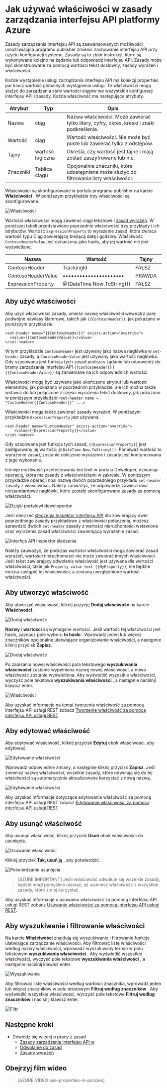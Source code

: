 <properties 
    pageTitle="Jak używać właściwości w zasady zarządzania interfejsu API platformy Azure" 
    description="Dowiedz się, jak używać właściwości w zasady zarządzania interfejsu API Azure." 
    services="api-management" 
    documentationCenter="" 
    authors="steved0x" 
    manager="erikre" 
    editor=""/>

<tags 
    ms.service="api-management" 
    ms.workload="mobile" 
    ms.tgt_pltfrm="na" 
    ms.devlang="na" 
    ms.topic="article" 
    ms.date="10/25/2016" 
    ms.author="sdanie"/>


# <a name="how-to-use-properties-in-azure-api-management-policies"></a>Jak używać właściwości w zasady zarządzania interfejsu API platformy Azure

Zasady zarządzania interfejsu API są zaawansowanych możliwości umożliwiająca programu publisher zmienić zachowanie interfejsu API przy użyciu konfiguracji systemu. Zasady są to zbiór instrukcji, które są wykonywane kolejno na żądanie lub odpowiedź interfejsu API. Zasady może być skonstruowane za pomocą wartości tekst dosłowny, zasady wyrażeń i właściwości. 

Każde wystąpienie usługi zarządzania interfejsu API ma kolekcji properties par klucz wartość globalnych wystąpienia usługi. Te właściwości mogą służyć do zarządzania stałe wartości ciągów we wszystkich konfiguracji interfejsu API i zasady. Każda właściwość ma następujące atrybuty.


| Atrybut | Typ            | Opis                                                                                             |
|-----------|-----------------|---------------------------------------------------------------------------------------------------------|
| Nazwa      | ciąg          | Nazwa właściwości. Może zawierać tylko litery, cyfry, okres, kreski i znaki podkreślenia. |
| Wartość     | ciąg          | Wartość właściwości. Nie może być puste lub zawierać tylko z odstępów.                           |
| Tajny    | wartość logiczna         | Określa, czy wartość jest tajne i mają zostać zaszyfrowane lub nie.                                |
| Znaczniki      | Tablica ciągu | Opcjonalnie znaczniki, które udostępniane może służyć do filtrowania listy właściwości.                               |

Właściwości są skonfigurowane w portalu programu publisher na karcie **Właściwości** . W poniższym przykładzie trzy właściwości są skonfigurowane.

![Właściwości][api-management-properties]

Wartości właściwości mogą zawierać ciągi tekstowe i [zasad wyrażeń](https://msdn.microsoft.com/library/azure/dn910913.aspx). W poniższej tabeli przedstawiono poprzednie właściwości trzy przykłady i ich atrybutów. Wartość `ExpressionProperty` to wyrażenie zasad, która zwraca wartość typu Ciąg zawierającą bieżącą datę i godzinę. Właściwość `ContosoHeaderValue` jest oznaczony jako hasło, aby jej wartość nie jest wyświetlane.

| Nazwa               | Wartość                      | Tajny | Znaczniki    |
|--------------------|----------------------------|--------|---------|
| ContosoHeader      | TrackingId                 | FAŁSZ  | Contoso |
| ContosoHeaderValue | ••••••••••••••••••••••     | PRAWDA   | Contoso |
| ExpressionProperty | @(DateTime.Now.ToString()) | FAŁSZ  |         |

## <a name="to-use-a-property"></a>Aby użyć właściwości

Aby użyć właściwości zasady, umieść nazwę właściwości wewnątrz parę podwójne nawiasy klamrowe, takich jak `{{ContosoHeader}}`, jak pokazano w poniższym przykładzie.

    <set-header name="{{ContosoHeader}}" exists-action="override">
      <value>{{ContosoHeaderValue}}</value>
    </set-header>

W tym przykładzie `ContosoHeader` jest używany jako nazwa nagłówka w `set-header` zasady, a `ContosoHeaderValue` jest używany jako wartość nagłówka. Gdy szacowana jest funkcja tych zasad podczas żądanie lub odpowiedź do bramy zarządzania interfejsu API `{{ContosoHeader}}` i `{{ContosoHeaderValue}}` są zamieniane na ich odpowiednich wartości.

Właściwości mogą być używane jako ukończone atrybut lub wartości elementów, jak pokazano w poprzednim przykładzie, ale ich można także wstawić do lub połączone z części wyrażenia tekst dosłowny, jak pokazano w poniższym przykładzie:`<set-header name = "CustomHeader{{ContosoHeader}}" ...>`

Właściwości mogą także zawierać zasady wyrażeń. W poniższym przykładzie `ExpressionProperty` jest używana.

    <set-header name="CustomHeader" exists-action="override">
        <value>{{ExpressionProperty}}</value>
    </set-header>

Gdy szacowana jest funkcja tych zasad, `{{ExpressionProperty}}` jest zastępowany jej wartość: `@(DateTime.Now.ToString())`. Ponieważ wartość to wyrażenie zasad, zostanie obliczone wyrażenie i zasady jest kontynuowana z jego wykonanie.

Istnieje możliwość przetestowania ten limit w portalu Deweloper, dzwoniąc operację, która ma zasady z właściwościami w zakresie. W poniższym przykładzie operacji nosi nazwę dwóch poprzedniego przykładu `set-header` zasady z właściwości. Należy zauważyć, że odpowiedzi zawiera dwa niestandardowe nagłówki, które zostały skonfigurowane zasady za pomocą właściwości.

![Dzięki portalowi deweloperów][api-management-send-results]

Jeśli obejrzeć [śledzenia Inspektor interfejsu API](api-management-howto-api-inspector.md) dla zawierający dwie poprzedniego zasady przykładowe z właściwości połączenia, możesz sprawdzić dwóch `set-header` zasady z wartości nieruchomości wstawione oraz wyrażenia zasad właściwości zawierającą wyrażenie zasad.

![Interfejs API Inspektor śledzenia][api-management-api-inspector-trace]

Należy zauważyć, że podczas wartości właściwości mogą zawierać zasad wyrażeń, wartości nieruchomości nie może zawierać innych właściwości. Jeśli tekst zawierający odwołanie właściwość jest używana dla wartości właściwości, takie jak `Property value text {{MyProperty}}`, nie będzie można zastąpić tej właściwości, a zostaną uwzględnione wartość właściwości.

## <a name="to-create-a-property"></a>Aby utworzyć właściwość

Aby utworzyć właściwość, kliknij pozycję **Dodaj właściwość** na karcie **Właściwości** .

![Dodaj właściwość][api-management-properties-add-property-menu]

**Nazwy** i **wartości** są wymagane wartości. Jeśli wartość tej właściwości jest hasło, zaznacz pole wyboru **to hasło** . Wprowadź jeden lub więcej znaczników opcjonalne ułatwiające organizowanie właściwości, a następnie kliknij przycisk **Zapisz**.

![Dodaj właściwość][api-management-properties-add-property]

Po zapisaniu nowej właściwości pola tekstowego **wyszukiwania właściwości** zostanie wypełniona nazwę nowej właściwości, a nowa właściwość zostanie wyświetlona. Aby wyświetlić wszystkie właściwości, wyczyść pole tekstowe **wyszukiwania właściwości** , a następnie naciśnij klawisz enter.

![Właściwości][api-management-properties-property-saved]

Aby uzyskać informacje na temat tworzenia właściwość za pomocą interfejsu API usługi REST zobacz [Tworzenie właściwość za pomocą interfejsu API usługi REST](https://msdn.microsoft.com/library/azure/mt651775.aspx#Put).

## <a name="to-edit-a-property"></a>Aby edytować właściwość

Aby edytować właściwość, kliknij przycisk **Edytuj** obok właściwości, aby edytować.

![Edytowanie właściwości][api-management-properties-edit]

Wprowadź odpowiednie zmiany, a następnie kliknij przycisk **Zapisz**. Jeśli zmienisz nazwę właściwości, wszelkie zasady, które odwołują się do tej właściwości są automatycznie aktualizowane korzystać z nową nazwą.

![Edytowanie właściwości][api-management-properties-edit-property]

Aby uzyskać informacje dotyczące edytowania właściwość za pomocą interfejsu API usługi REST zobacz [Edytowanie właściwości za pomocą interfejsu API usługi REST](https://msdn.microsoft.com/library/azure/mt651775.aspx#Patch).

## <a name="to-delete-a-property"></a>Aby usunąć właściwość

Aby usunąć właściwość, kliknij przycisk **Usuń** obok właściwości do usunięcia.

![Usuwanie właściwości][api-management-properties-delete]

Kliknij przycisk **Tak, usuń ją** , aby potwierdzić.

![Potwierdzanie usunięcia][api-management-delete-confirm]

>[AZURE.IMPORTANT] Jeśli właściwość odwołuje się wszelkie zasady, będzie mógł pomyślnie usunąć, aż usuniesz właściwość z wszystkie zasady, które z niej korzystać.

Aby uzyskać informacje o usuwaniu właściwość za pomocą interfejsu API usługi REST zobacz [Usuwanie właściwości za pomocą interfejsu API usługi REST](https://msdn.microsoft.com/library/azure/mt651775.aspx#Delete).

## <a name="to-search-and-filter-properties"></a>Aby wyszukiwanie i filtrowanie właściwości

Na karcie **Właściwości** znajdują się wyszukiwanie i filtrowanie funkcje ułatwiające zarządzanie właściwości. Aby filtrować listę właściwości według nazwy właściwości, wprowadź wyszukiwany termin w polu tekstowym **wyszukiwania właściwości** . Aby wyświetlić wszystkie właściwości, wyczyść pole tekstowe **wyszukiwania właściwości** , a następnie naciśnij klawisz enter.

![Wyszukiwanie][api-management-properties-search]

Aby filtrować listę właściwości według wartości znacznika, wprowadź jeden lub więcej znaczników w polu tekstowym **Filtruj według znaczników** . Aby wyświetlić wszystkie właściwości, wyczyść pole tekstowe **Filtruj według znaczników** i naciśnij klawisz enter.

![Filtr][api-management-properties-filter]

## <a name="next-steps"></a>Następne kroki

-   Dowiedz się więcej o pracy z zasad
    -   [Zasady zarządzania interfejsu API w](api-management-howto-policies.md)
    -   [Odwołanie do zasad](https://msdn.microsoft.com/library/azure/dn894081.aspx)
    -   [Zasady wyrażeń](https://msdn.microsoft.com/library/azure/dn910913.aspx)

## <a name="watch-a-video-overview"></a>Obejrzyj film wideo

> [AZURE.VIDEO use-properties-in-policies]

[api-management-properties]: ./media/api-management-howto-properties/api-management-properties.png
[api-management-properties-add-property]: ./media/api-management-howto-properties/api-management-properties-add-property.png
[api-management-properties-edit-property]: ./media/api-management-howto-properties/api-management-properties-edit-property.png
[api-management-properties-add-property-menu]: ./media/api-management-howto-properties/api-management-properties-add-property-menu.png
[api-management-properties-property-saved]: ./media/api-management-howto-properties/api-management-properties-property-saved.png
[api-management-properties-delete]: ./media/api-management-howto-properties/api-management-properties-delete.png
[api-management-properties-edit]: ./media/api-management-howto-properties/api-management-properties-edit.png
[api-management-delete-confirm]: ./media/api-management-howto-properties/api-management-delete-confirm.png
[api-management-properties-search]: ./media/api-management-howto-properties/api-management-properties-search.png
[api-management-send-results]: ./media/api-management-howto-properties/api-management-send-results.png
[api-management-properties-filter]: ./media/api-management-howto-properties/api-management-properties-filter.png
[api-management-api-inspector-trace]: ./media/api-management-howto-properties/api-management-api-inspector-trace.png

